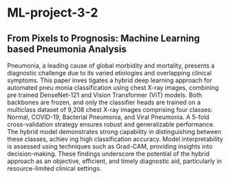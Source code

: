 # ML-project-3-2
## From Pixels to Prognosis: Machine Learning based Pneumonia Analysis

Pneumonia, a leading cause of global morbidity
 and mortality, presents a diagnostic challenge due to its varied
 etiologies and overlapping clinical symptoms. This paper inves
tigates a hybrid deep learning approach for automated pneu
monia classification using chest X-ray images, combining pre
trained DenseNet-121 and Vision Transformer (ViT) models. Both
 backbones are frozen, and only the classifier heads are trained
 on a multiclass dataset of 9,208 chest X-ray images comprising
 four classes: Normal, COVID-19, Bacterial Pneumonia, and Viral
 Pneumonia. A 5-fold cross-validation strategy ensures robust
 and generalizable performance. The hybrid model demonstrates
 strong capability in distinguishing between these classes, achiev
ing high classification accuracy. Model interpretability is assessed
 using techniques such as Grad-CAM, providing insights into
 decision-making. These findings underscore the potential of the
 hybrid approach as an objective, efficient, and timely diagnostic
 aid, particularly in resource-limited clinical settings.
